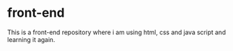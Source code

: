 # front-end
This is a front-end repository where i am using html, css and java script and learning it again.
